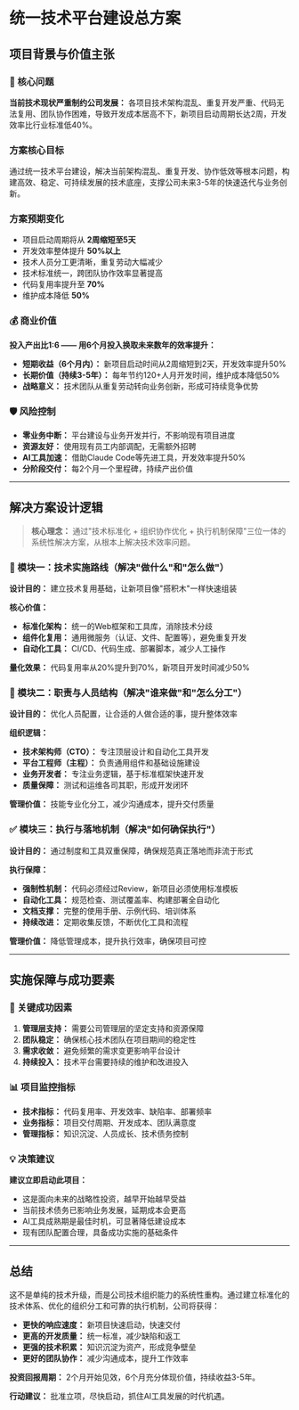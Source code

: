 # 统一技术平台建设总方案

## 项目背景与价值主张

### 🎯 核心问题
**当前技术现状严重制约公司发展：** 各项目技术架构混乱、重复开发严重、代码无法复用、团队协作困难，导致开发成本居高不下，新项目启动周期长达2周，开发效率比行业标准低40%。

### 方案核心目标

通过统一技术平台建设，解决当前架构混乱、重复开发、协作低效等根本问题，构建高效、稳定、可持续发展的技术底座，支撑公司未来3-5年的快速迭代与业务创新。

### 方案预期变化

- 项目启动周期将从 **2周缩短至5天**
- 开发效率整体提升 **50%以上**
- 技术人员分工更清晰，重复劳动大幅减少
- 技术标准统一，跨团队协作效率显著提高
- 代码复用率提升至 **70%**
- 维护成本降低 **50%**

### 💰 商业价值
**投入产出比1:6 —— 用6个月投入换取未来数年的效率提升：**
- **短期收益（6个月内）：** 新项目启动时间从2周缩短到2天，开发效率提升50%
- **长期价值（持续3-5年）：** 每年节约120+人月开发时间，维护成本降低50%
- **战略意义：** 技术团队从重复劳动转向业务创新，形成可持续竞争优势

### 🛡️ 风险控制
- **零业务中断：** 平台建设与业务开发并行，不影响现有项目进度
- **资源友好：** 使用现有员工内部调配，无需额外招聘
- **AI工具加速：** 借助Claude Code等先进工具，开发效率提升50%
- **分阶段交付：** 每2个月一个里程碑，持续产出价值

---

## 解决方案设计逻辑

> **核心理念：** 通过"技术标准化 + 组织协作优化 + 执行机制保障"三位一体的系统性解决方案，从根本上解决技术效率问题。

### 🔧 模块一：技术实施路线（解决"做什么"和"怎么做"）

**设计目的：** 建立技术复用基础，让新项目像"搭积木"一样快速组装

**核心价值：**
- **标准化架构：** 统一的Web框架和工具库，消除技术分歧
- **组件化复用：** 通用微服务（认证、文件、配置等），避免重复开发
- **自动化工具：** CI/CD、代码生成、部署脚本，减少人工操作

**量化效果：** 代码复用率从20%提升到70%，新项目开发时间减少50%

### 👥 模块二：职责与人员结构（解决"谁来做"和"怎么分工"）

**设计目的：** 优化人员配置，让合适的人做合适的事，提升整体效率

**组织逻辑：**
- **技术架构师（CTO）：** 专注顶层设计和自动化工具开发
- **平台工程师（主程）：** 负责通用组件和基础设施建设
- **业务开发者：** 专注业务逻辑，基于标准框架快速开发
- **质量保障：** 测试和运维各司其职，形成开发闭环

**管理价值：** 技能专业化分工，减少沟通成本，提升交付质量

### ✅ 模块三：执行与落地机制（解决"如何确保执行"）

**设计目的：** 通过制度和工具双重保障，确保规范真正落地而非流于形式

**执行保障：**
- **强制性机制：** 代码必须经过Review，新项目必须使用标准模板
- **自动化工具：** 规范检查、测试覆盖率、构建部署全自动化
- **文档支撑：** 完整的使用手册、示例代码、培训体系
- **持续改进：** 定期收集反馈，不断优化工具和流程

**管理价值：** 降低管理成本，提升执行效率，确保项目可控

---

## 实施保障与成功要素

### 🎯 关键成功因素
1. **管理层支持：** 需要公司管理层的坚定支持和资源保障
2. **团队稳定：** 确保核心技术团队在项目期间的稳定性
3. **需求收敛：** 避免频繁的需求变更影响平台设计
4. **持续投入：** 技术平台需要持续的维护和改进投入

### 📊 项目监控指标
- **技术指标：** 代码复用率、开发效率、缺陷率、部署频率
- **业务指标：** 项目交付周期、开发成本、团队满意度
- **管理指标：** 知识沉淀、人员成长、技术债务控制

### 💡 决策建议
**建议立即启动此项目：**
- 这是面向未来的战略性投资，越早开始越早受益
- 当前技术债务已影响业务发展，延期成本会更高
- AI工具成熟期是最佳时机，可显著降低建设成本
- 现有团队配置合理，具备成功实施的基础条件

---

## 总结

这不是单纯的技术升级，而是公司技术组织能力的系统性重构。通过建立标准化的技术体系、优化的组织分工和可靠的执行机制，公司将获得：

- **更快的响应速度：** 新项目快速启动，快速交付
- **更高的开发质量：** 统一标准，减少缺陷和返工
- **更强的技术积累：** 知识沉淀为资产，形成竞争壁垒
- **更好的团队协作：** 减少沟通成本，提升工作效率

**投资回报周期：** 2个月开始见效，6个月充分体现价值，持续收益3-5年。

**行动建议：** 批准立项，尽快启动，抓住AI工具发展的时代机遇。